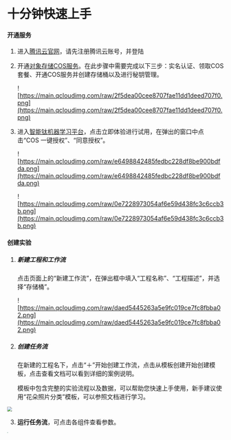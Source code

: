 # 十分钟快速上手

#### 开通服务

1. 进入[腾讯云官网](https://cloud.tencent.com/)，请先注册腾讯云账号，并登陆

2. 开通[对象存储COS服务](https://cloud.tencent.com/product/cos)。在此步骤中需要完成以下三步：实名认证、领取COS套餐、开通COS服务并创建存储桶以及进行秘钥管理。

   ![https://main.qcloudimg.com/raw/2f5dea00cee8707fae11dd1deed707f0.png](https://main.qcloudimg.com/raw/2f5dea00cee8707fae11dd1deed707f0.png)

3. 进入[智能钛机器学习平台](https://cloud.tencent.com/product/tio)，点击立即体验进行试用，在弹出的窗口中点击“COS 一键授权”、“同意授权”。

   ![https://main.qcloudimg.com/raw/e6498842485fedbc228df8be900bdfda.png](https://main.qcloudimg.com/raw/e6498842485fedbc228df8be900bdfda.png)

   ![https://main.qcloudimg.com/raw/0e7228973054af6e59d438fc3c6ccb3b.png](https://main.qcloudimg.com/raw/0e7228973054af6e59d438fc3c6ccb3b.png)

#### 创建实验

1. ##### 新建工程和工作流

   点击页面上的“新建工作流”，在弹出框中填入“工程名称”、“工程描述”，并选择“存储桶”。

   

   ![https://main.qcloudimg.com/raw/daed5445263a5e9fc019ce7fc8fbba02.png](https://main.qcloudimg.com/raw/daed5445263a5e9fc019ce7fc8fbba02.png)

2. ##### 创建任务流

   在新建的工程名下，点击“＋”开始创建工作流，点击从模板创建开始创建模板，点击查看文档可以看到详细的案例说明。

   模板中包含完整的实验流程以及数据，可以帮助您快速上手使用，新手建议使用“花朵照片分类”模板，可以参照文档进行学习。

<img src="https://main.qcloudimg.com/raw/f72f6d803d56f0fbbfa678207e807915.png" style="zoom:70%">

3. **运行任务流**，可点击各组件查看参数。

<img src="https://main.qcloudimg.com/raw/681ae8dcf28aeabe4fe63ea936268784.png" style="zoom:10%">


